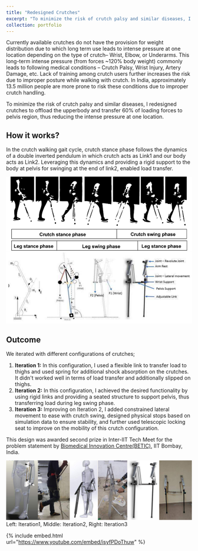 ```yaml
---
title: "Redesigned Crutches"
excerpt: "To minimize the risk of crutch palsy and similar diseases, I redesigned crutches to offload the upperbody and transfer 60% of loading forces to pelvis region, thus reducing the intense pressure at one location.<br/><img src='/images/Crutch_Itr3.png' width="140" height="220">"
collection: portfolio
---
```

Currently available crutches do not have the provision for weight distribution due to which long term use leads to intense pressure at one location depending on the type of crutch– Wrist, Elbow, or Underarms. This long-term intense pressure (from forces ~120% body weight) commonly leads to following medical conditions – Crutch Palsy, Wrist Injury, Artery Damage, etc. Lack of training among crutch users further increases the risk due to improper posture while walking with crutch. In India, approximately 13.5 million people are more prone to risk these conditions due to improper crutch handling. 

To minimize the risk of crutch palsy and similar diseases, I redesigned crutches to offload the upperbody and transfer 60% of loading forces to pelvis region, thus reducing the intense pressure at one location.



## How it works?
In the crutch walking gait cycle, crutch stance phase follows the dynamics of a double inverted pendulum in which crutch acts as Link1 and our body acts as Link2. Leveraging this dynamics and providing a rigid support to the body at pelvis for swinging at the end of link2, enabled load transfer.

![Crutch walking cycle](/images/Crutch_cycle.png)
![Crutch working](/images/Crutch_working.png)

## Outcome
We iterated with different configurations of crutches; 
1. **Iteration 1:** In this configuration, I used a flexible link to transfer load to thighs and used spring for additional shock absorption on the crutches. It didn't worked well in terms of load transfer and additionally slipped on thighs. 
2. **Iteration 2:** In this configuration, I achieved the desired functionality by using rigid links and providing a seated structure to support pelvis, thus transferring load during leg swing phase. 
3. **Iteration 3:** Improving on Iteration 2, I added constrained lateral movement to ease with crutch swing, designed physical stops based on simulation data to ensure stability, and further used telescopic locking seat to improve on the mobility of this crutch configuration.

This design was awarded second prize in Inter-IIT Tech Meet for the problem statement by [Biomedical Innovation Centre(BETIC)](https://www.betic.org/), IIT Bombay, India.

![Crutch iterations](/images/Crutch_prototypes.png)
Left: Iteration1, Middle: Iteration2, Right: Iteration3

{% include embed.html url="https://www.youtube.com/embed/isyfPDoThuw" %}